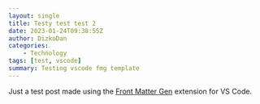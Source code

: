 ```yaml
---
layout: single
title: Testy test test 2
date: 2023-01-24T09:38:55Z
author: DizkoDan
categories: 
    - Technology
tags: [test, vscode]
summary: Testing vscode fmg template
---
```


Just a test post made using the [Front Matter Gen](https://marketplace.visualstudio.com/items?itemName=Nor-s.front-matter-gen) extension for VS Code.